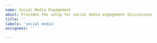```yaml
---
name: Social Media Engagement
about: Provides the setup for social media engagement discussions
title: ''
labels: 'social media'
assignees: ''

---
```


<!-- TODO(#74): add pointers to useful information to maintain social media presence -->

